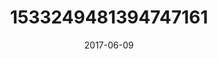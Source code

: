 ---
title: "1533249481394747161"
image: "2017-06-09 18.40.03 1533249481394747161_46248401"
date: "2017-06-09"
type: "photo"
---